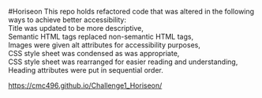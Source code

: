 #Horiseon
This repo holds refactored code that was altered in the following ways to achieve better accessibility:</br>
Title was updated to be more descriptive,</br>
Semantic HTML tags replaced non-semantic HTML tags,</br>
Images were given alt attributes for accessibility purposes,</br>
CSS style sheet was condensed as was appropriate,</br>
CSS style sheet was rearranged for easier reading and understanding,</br>
Heading attributes were put in sequential order.</br>

https://cmc496.github.io/Challenge1_Horiseon/







